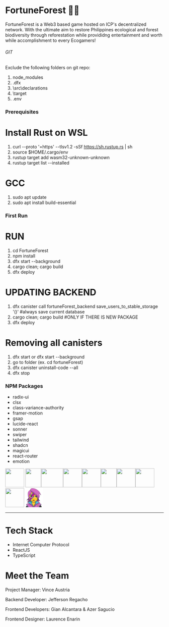 <h1>FortuneForest 🌴🌳</h1>

FortuneForest is a Web3 based game hosted on ICP's decentralized network. With the ultimate aim to restore Philippines ecological and forest biodiversity through reforestation while provididng entertainment and worth while accomplishment to every Ecogamers!


###### GIT ######
Exclude the following folders on git repo:
1. node_modules
2. .dfx
3. \src\declarations
4. \target
5. .env


### Prerequisites ###
# Install Rust on WSL
1. curl --proto '=https' --tlsv1.2 -sSf https://sh.rustup.rs | sh
2. source $HOME/.cargo/env
3. rustup target add wasm32-unknown-unknown
4. rustup target list --installed

# GCC
1. sudo apt update
2. sudo apt install build-essential

### First Run ###
# RUN
1. cd FortuneForest
2. npm install
3. dfx start --background
4. cargo clean; cargo build
5. dfx deploy

# UPDATING BACKEND
1. dfx canister call fortuneForest_backend save_users_to_stable_storage '()' #always save current database
2. cargo clean; cargo build #ONLY IF THERE IS NEW PACKAGE
3. dfx deploy

# Removing all canisters
1. dfx start or dfx start --background
2. go to folder (ex. cd fortuneForest)
3. dfx canister uninstall-code --all
4. dfx stop

<h3>NPM Packages</h3>
<ul>
<li>radix-ui</li>
<li>clsx</li>
<li>class-variance-authority</li>
<li>framer-motion</li>
<li>gsap</li>
<li>lucide-react</li>
<li>sonner</li>
<li>swiper</li>
<li>tailwind</li>
<li>shadcn</li>
<li>magicui</li>
<li>react-router</li>
<li>emotion</li>
</ul>
<p><img src="https://cdn.worldvectorlogo.com/logos/radix-ui.svg" width="60" height="60"> <img src="https://cva.style/_next/image?url=%2F_next%2Fstatic%2Fmedia%2Fwallpaper-hd.6da17633.jpg&w=1920&q=75" width="50" height="60"><img src="https://www.ejable.com/wp-content/uploads/2022/04/Framer-Motion.webp" width="70" height="60"><img src="https://avatars.githubusercontent.com/u/66879934?s=48&v=4p" width="60" height="60"><img src="https://swiperjs.com/images/swiper-logo.svg" width="60" height="60"><img src="https://upload.wikimedia.org/wikipedia/commons/d/d5/Tailwind_CSS_Logo.svg" width="50" height="60"><img src="https://avatars.githubusercontent.com/u/139895814?s=200&v=4" width="60" height="60"><img src="https://avatars.githubusercontent.com/u/166878038?s=200&v=4" width="60" height="60"><img src="https://reactrouter.com/_brand/React%20Router%20Brand%20Assets/React%20Router%20Logo/One%20Color/Dark.svg" width="60" height="60"><img src="https://raw.githubusercontent.com/emotion-js/emotion/main/emotion.png" width="60" height="60"></p>


<hr>
<h1>Tech Stack</h1>

* Internet Computer Protocol
* ReactJS
* TypeScript

<h1> Meet the Team </h1>

<p>Project Manager: Vince Austria</p>
<p>Backend Developer: Jefferson Regacho</p>
<p>Frontend Developers: Gian Alcantara & Azer Sagucio</p>
<p>Frontend Designer: Laurence Enarin </p>
